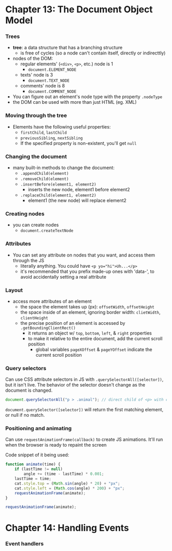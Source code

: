# Chapter 13: The Document Object Model


### Trees

* __tree__: a data structure that has a branching structure
    - is free of cycles (so a node can't contain itself, directly or indirecttly)
* nodes of the DOM:
    - regular elements' (`<div>`, `<p>`, etc.) node is 1
        + `document.ELEMENT_NODE`
    - texts' node is 3
        + `document.TEXT_NODE`
    - comments' node is 8
        + `document.COMMENT_NODE`
* You can figure out an element's node type with the property `.nodeType`
* the DOM can be used with more than just HTML (eg. XML)


### Moving through the tree

* Elements have the following useful properties:
    - `firstChild`, `lastChild`
    - `previousSibling`, `nextSibling`
    - If the specified property is non-existent, you'll get `null`


### Changing the document

* many built-in methods to change the document:
    - `.appendChild(element)`
    - `.removeChild(element)`
    - `.insertBefore(element1, element2)`
        + inserts the new node, element1 before element2
    - `.replaceChild(element1, element2)`
        + element1 (the new node) will replace element2


### Creating nodes

* you can create nodes
    - `document.createTextNode`


 ### Attributes

* You can set any attribute on nodes that you want, and access them through the JS
    - literally anything. You could have `<p yo="hi">Uh...</p>`
    - it's recommended that you prefix made-up ones with 'data-', to avoid accidentally setting a real attribute


### Layout

* access more attributes of an element
    - the space the element takes up (px): `offsetWidth`, `offsetHeight`
    - the space inside of an element, ignoring border width: `clietWidth`, `clientHeight`
    - the precise position of an element is accessed by `.getBoundingClientRect()`
        + it returns an object w/ `top`, `bottom`, `left`, & `right` properties
        + to make it relative to the entire document, add the current scroll position
            * global variables `pageXOffset` & `pageYOffset` indicate the current scroll position


### Query selectors

Can use CSS attribute selectors in JS with `.querySelectorAll([selector])`, but it isn't live. The behavior of the selector doesn't change as the document is changed.

```javascript
document.querySelectorAll("p > .animal"); // direct child of <p> with class of animal
```

`document.querySelector([selector])` will return the first matching element, or null if no match.


### Positioning and animating

Can use `requestAnimationFrame(callback)` to create JS animations. It'll run when the browser is ready to repaint the screen

Code snippet of it being used: 

```javascript
function animate(time) {
    if (lastTime != null)
        angle += (time - lastTime) * 0.001;
    lastTime = time;
    cat.style.top = (Math.sin(angle) * 20) + "px";
    cat.style.left = (Math.cos(angle) * 200) + "px";
    requestAnimationFrame(animate);
}

requestAnimationFrame(animate);
```



# Chapter 14: Handling Events

### Event handlers
